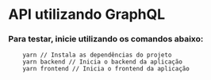# API utilizando GraphQL

### Para testar, inicie utilizando os comandos abaixo:
```
    yarn // Instala as dependências do projeto
    yarn backend // Inicia o backend da aplicação 
    yarn frontend // Inicia o frontend da aplicação
```